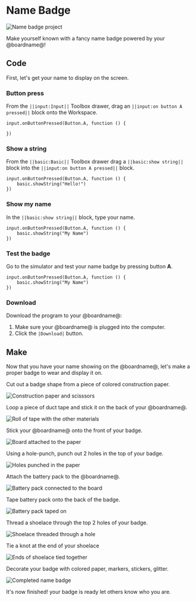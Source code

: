 # Name Badge

![Name badge project](/static/mb/projects/name-badge/header.png)

Make yourself known with a fancy name badge powered by your @boardname@!

## Code

First, let's get your name to display on the screen.

### Button press 

From the ``||input:Input||`` Toolbox drawer, drag an ``||input:on button A pressed||`` block onto the Workspace.

```blocks
input.onButtonPressed(Button.A, function () {

})
```

### Show a string

From the ``||basic:Basic||`` Toolbox drawer drag a ``||basic:show string||`` block into the ``||input:on button A pressed||`` block.

```blocks
input.onButtonPressed(Button.A, function () {
    basic.showString("Hello!")
})
```

### Show my name

In the ``||basic:show string||`` block, type your name.

```blocks
input.onButtonPressed(Button.A, function () {
    basic.showString("My Name")
})
```

### Test the badge

Go to the simulator and test your name badge by pressing button **A**.

```sim
input.onButtonPressed(Button.A, function () {
    basic.showString("My Name")
})
```

### Download

Download the program to your @boardname@:

1. Make sure your @boardname@ is plugged into the computer.
2. Click the `|Download|` button.

## Make

Now that you have your name showing on the @boardname@, let's make a proper badge to  wear and display it on.

Cut out a badge shape from a piece of colored construction paper.

![Construction paper and scisssors](/static/mb/projects/name-badge/picture1.png)

Loop a piece of duct tape and stick it on the back of your @boardname@.

![Roll of tape with the other materials](/static/mb/projects/name-badge/picture2.png)

Stick your @boardname@ onto the front of your badge.

![Board attached to the paper](/static/mb/projects/name-badge/picture3.png)

Using a hole-punch, punch out 2 holes in the top of your badge.

![Holes punched in the paper](/static/mb/projects/name-badge/picture4.png)

Attach the battery pack to the @boardname@.

![Battery pack connected to the board](/static/mb/projects/name-badge/picture5.png)

Tape battery pack onto the back of the badge.

![Battery pack taped on](/static/mb/projects/name-badge/picture6.png)

Thread a shoelace through the top 2 holes of your badge.

![Shoelace threaded through a hole](/static/mb/projects/name-badge/picture7.png)

Tie a knot at the end of your shoelace

![Ends of shoelace tied together](/static/mb/projects/name-badge/picture8.png)

Decorate your badge with colored paper, markers, stickers, glitter.

![Completed name badge](/static/mb/projects/name-badge/picture9.png)

It's now finished! your badge is ready let others know who you are.